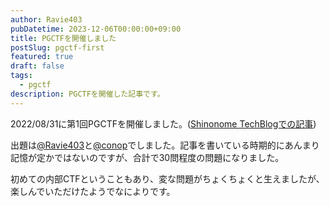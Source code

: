 ```yaml
---
author: Ravie403
pubDatetime: 2023-12-06T00:00:00+09:00
title: PGCTFを開催しました
postSlug: pgctf-first
featured: true
draft: false
tags:
  - pgctf
description: PGCTFを開催した記事です。
---
```


2022/08/31に第1回PGCTFを開催しました。([Shinonome TechBlogでの記事](https://blog.shinonome.io/playground-ctf-quiz1/))

出題は[@Ravie403](https://github.com/Ravie403)と[@conop](https://github.com/disVill)でしました。記事を書いている時期的にあんまり記憶が定かではないのですが、合計で30問程度の問題になりました。

初めての内部CTFということもあり、変な問題がちょくちょくと生えましたが、楽しんでいただけたようでなによりです。
